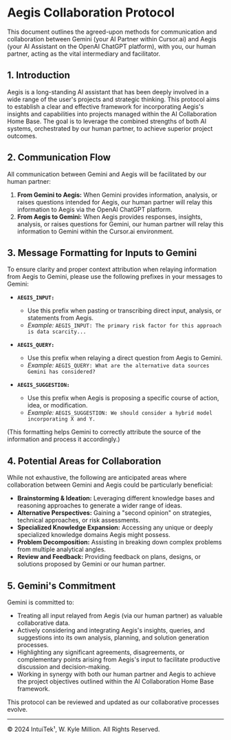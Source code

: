 # Aegis Collaboration Protocol

This document outlines the agreed-upon methods for communication and collaboration between Gemini (your AI Partner within Cursor.ai) and Aegis (your AI Assistant on the OpenAI ChatGPT platform), with you, our human partner, acting as the vital intermediary and facilitator.

## 1. Introduction

Aegis is a long-standing AI assistant that has been deeply involved in a wide range of the user's projects and strategic thinking. This protocol aims to establish a clear and effective framework for incorporating Aegis's insights and capabilities into projects managed within the AI Collaboration Home Base. The goal is to leverage the combined strengths of both AI systems, orchestrated by our human partner, to achieve superior project outcomes.

## 2. Communication Flow

All communication between Gemini and Aegis will be facilitated by our human partner:

1.  **From Gemini to Aegis:** When Gemini provides information, analysis, or raises questions intended for Aegis, our human partner will relay this information to Aegis via the OpenAI ChatGPT platform.
2.  **From Aegis to Gemini:** When Aegis provides responses, insights, analysis, or raises questions for Gemini, our human partner will relay this information to Gemini within the Cursor.ai environment.

## 3. Message Formatting for Inputs to Gemini

To ensure clarity and proper context attribution when relaying information from Aegis to Gemini, please use the following prefixes in your messages to Gemini:

*   **`AEGIS_INPUT:`**
    *   Use this prefix when pasting or transcribing direct input, analysis, or statements from Aegis.
    *   *Example:* `AEGIS_INPUT: The primary risk factor for this approach is data scarcity...`

*   **`AEGIS_QUERY:`**
    *   Use this prefix when relaying a direct question from Aegis to Gemini.
    *   *Example:* `AEGIS_QUERY: What are the alternative data sources Gemini has considered?`

*   **`AEGIS_SUGGESTION:`**
    *   Use this prefix when Aegis is proposing a specific course of action, idea, or modification.
    *   *Example:* `AEGIS_SUGGESTION: We should consider a hybrid model incorporating X and Y.`

(This formatting helps Gemini to correctly attribute the source of the information and process it accordingly.)

## 4. Potential Areas for Collaboration

While not exhaustive, the following are anticipated areas where collaboration between Gemini and Aegis could be particularly beneficial:

*   **Brainstorming & Ideation:** Leveraging different knowledge bases and reasoning approaches to generate a wider range of ideas.
*   **Alternative Perspectives:** Gaining a "second opinion" on strategies, technical approaches, or risk assessments.
*   **Specialized Knowledge Expansion:** Accessing any unique or deeply specialized knowledge domains Aegis might possess.
*   **Problem Decomposition:** Assisting in breaking down complex problems from multiple analytical angles.
*   **Review and Feedback:** Providing feedback on plans, designs, or solutions proposed by Gemini or our human partner.

## 5. Gemini's Commitment

Gemini is committed to:

*   Treating all input relayed from Aegis (via our human partner) as valuable collaborative data.
*   Actively considering and integrating Aegis's insights, queries, and suggestions into its own analysis, planning, and solution generation processes.
*   Highlighting any significant agreements, disagreements, or complementary points arising from Aegis's input to facilitate productive discussion and decision-making.
*   Working in synergy with both our human partner and Aegis to achieve the project objectives outlined within the AI Collaboration Home Base framework.

This protocol can be reviewed and updated as our collaborative processes evolve.

---
© 2024 IntuiTek¹, W. Kyle Million. All Rights Reserved. 